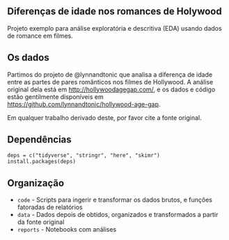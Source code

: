 ## Diferenças de idade nos romances de Holywood

Projeto exemplo para análise exploratória e descritiva (EDA) usando dados de romance em filmes.

## Os dados

Partimos do projeto de @lynnandtonic que analisa a diferença de idade entre as partes de pares românticos nos filmes de Hollywood. A análise original dela está em http://hollywoodagegap.com/, e os dados e código estão gentilmente disponíveis em https://github.com/lynnandtonic/hollywood-age-gap. 

Em qualquer trabalho derivado deste, por favor cite a fonte original. 

## Dependências

```
deps = c("tidyverse", "stringr", "here", "skimr")
install.packages(deps)
```

## Organização

* `code` - Scripts para ingerir e transformar os dados brutos, e funções fatoradas de relatórios
* `data` - Dados depois de obtidos, organizados e transformados a partir da fonte original
* `reports` - Notebooks com análises
